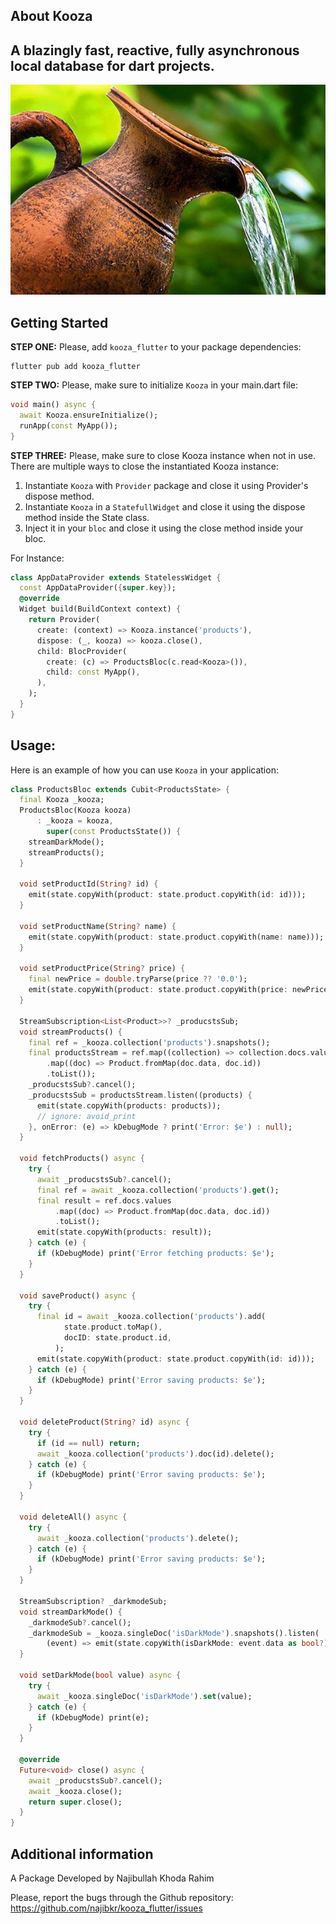 ## About Kooza
A blazingly fast, reactive, fully asynchronous local database for dart projects.
------------------------------------------------------------------------
![Kooza](./kooza.jpg)  
## Getting Started
**STEP ONE:** Please, add `kooza_flutter` to your package dependencies:
```code
flutter pub add kooza_flutter
```
**STEP TWO:** Please, make sure to initialize `Kooza` in your main.dart file: 
```dart 
void main() async {
  await Kooza.ensureInitialize();
  runApp(const MyApp());
}
```

**STEP THREE:** Please, make sure to close Kooza instance when not in use. There are multiple ways to close the instantiated Kooza instance: 
1. Instantiate `Kooza` with `Provider` package and close it using Provider's dispose method.
2. Instantiate `Kooza` in a `StatefullWidget` and close it using the dispose method inside the State class. 
3. Inject it in your `bloc` and close it using the close method inside your bloc.

For Instance: 
```dart
class AppDataProvider extends StatelessWidget {
  const AppDataProvider({super.key});
  @override
  Widget build(BuildContext context) {
    return Provider(
      create: (context) => Kooza.instance('products'),
      dispose: (_, kooza) => kooza.close(),
      child: BlocProvider(
        create: (c) => ProductsBloc(c.read<Kooza>()),
        child: const MyApp(),
      ),
    );
  }
}
```

## Usage: 

Here is an example of how you can use `Kooza` in your application: 
```dart
class ProductsBloc extends Cubit<ProductsState> {
  final Kooza _kooza;
  ProductsBloc(Kooza kooza)
      : _kooza = kooza,
        super(const ProductsState()) {
    streamDarkMode();
    streamProducts();
  }

  void setProductId(String? id) {
    emit(state.copyWith(product: state.product.copyWith(id: id)));
  }

  void setProductName(String? name) {
    emit(state.copyWith(product: state.product.copyWith(name: name)));
  }

  void setProductPrice(String? price) {
    final newPrice = double.tryParse(price ?? '0.0');
    emit(state.copyWith(product: state.product.copyWith(price: newPrice)));
  }

  StreamSubscription<List<Product>>? _producstsSub;
  void streamProducts() {
    final ref = _kooza.collection('products').snapshots();
    final productsStream = ref.map((collection) => collection.docs.values
        .map((doc) => Product.fromMap(doc.data, doc.id))
        .toList());
    _producstsSub?.cancel();
    _producstsSub = productsStream.listen((products) {
      emit(state.copyWith(products: products));
      // ignore: avoid_print
    }, onError: (e) => kDebugMode ? print('Error: $e') : null);
  }

  void fetchProducts() async {
    try {
      await _producstsSub?.cancel();
      final ref = await _kooza.collection('products').get();
      final result = ref.docs.values
          .map((doc) => Product.fromMap(doc.data, doc.id))
          .toList();
      emit(state.copyWith(products: result));
    } catch (e) {
      if (kDebugMode) print('Error fetching products: $e');
    }
  }

  void saveProduct() async {
    try {
      final id = await _kooza.collection('products').add(
            state.product.toMap(),
            docID: state.product.id,
          );
      emit(state.copyWith(product: state.product.copyWith(id: id)));
    } catch (e) {
      if (kDebugMode) print('Error saving products: $e');
    }
  }

  void deleteProduct(String? id) async {
    try {
      if (id == null) return;
      await _kooza.collection('products').doc(id).delete();
    } catch (e) {
      if (kDebugMode) print('Error saving products: $e');
    }
  }

  void deleteAll() async {
    try {
      await _kooza.collection('products').delete();
    } catch (e) {
      if (kDebugMode) print('Error saving products: $e');
    }
  }

  StreamSubscription? _darkmodeSub;
  void streamDarkMode() {
    _darkmodeSub?.cancel();
    _darkmodeSub = _kooza.singleDoc('isDarkMode').snapshots().listen(
        (event) => emit(state.copyWith(isDarkMode: event.data as bool?)));
  }

  void setDarkMode(bool value) async {
    try {
      await _kooza.singleDoc('isDarkMode').set(value);
    } catch (e) {
      if (kDebugMode) print(e);
    }
  }

  @override
  Future<void> close() async {
    await _producstsSub?.cancel();
    await _kooza.close();
    return super.close();
  }
}
```

## Additional information

A Package Developed by Najibullah Khoda Rahim

Please, report the bugs through the Github repository:
https://github.com/najibkr/kooza_flutter/issues
